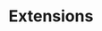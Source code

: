 ---
title: "Extensions"
lang: "English"
year: "2021"
links: ['L1LFVtoNsh0']
slides: ""
authors: ['James Stratton']
tags: ['Debate']
layout: "workshop"
categories: ["workshops"]
---